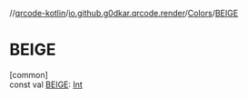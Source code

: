 //[qrcode-kotlin](../../../index.md)/[io.github.g0dkar.qrcode.render](../index.md)/[Colors](index.md)/[BEIGE](-b-e-i-g-e.md)

# BEIGE

[common]\
const val [BEIGE](-b-e-i-g-e.md): [Int](https://kotlinlang.org/api/latest/jvm/stdlib/kotlin/-int/index.html)
